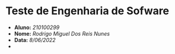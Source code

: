 
# Teste de Engenharia de Sofware

- **Aluno:** *210100299*
- **Nome:**  *Rodrigo Miguel Dos Reis Nunes*
- **Data:**  *8/06/2022*
- 
